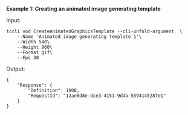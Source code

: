 **Example 1: Creating an animated image generating template**



Input: 

```
tccli vod CreateAnimatedGraphicsTemplate --cli-unfold-argument  \
    --Name 'Animated image generating template 1'\
    --Width 540\
    --Height 960\
    --Format gif\
    --Fps 30
```

Output: 
```
{
    "Response": {
        "Definition": 1008,
        "RequestId": "12ae8d8e-dce3-4151-9d4b-5594145287e1"
    }
}
```

